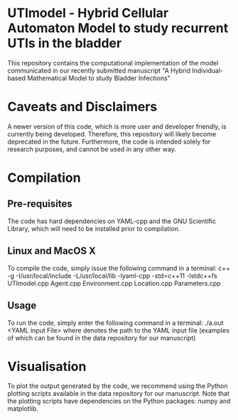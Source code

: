 # UTImodel -  Hybrid Cellular Automaton Model to study recurrent UTIs in the bladder

This repository contains the computational implementation of the model communicated in our recently submitted manuscript "A Hybrid Individual-based Mathematical Model to study Bladder Infections"

# Caveats and Disclaimers
A newer version of this code, which is more user and developer friendly, is currently being developed. Therefore, this repository will likely become deprecated in the future. Furthermore, the code is intended solely for research purposes, and cannot be used in any other way.

# Compilation

## Pre-requisites
The code has hard dependencies on YAML-cpp and the GNU Scientific Library, which will need to be installed prior to compilation.
## Linux and MacOS X
To compile the code, simply issue the following command in a terminal:
c++ -g -I/usr/local/include -L/usr/local/lib -lyaml-cpp -std=c++11 -lstdc++fs UTImodel.cpp Agent.cpp Environment.cpp Location.cpp Parameters.cpp
## Usage 
To run the code, simply enter the following command in a terminal:
./a.out \<YAML input File\>
where <YAML Input File> denotes the path to the YAML input file (examples of which can be found in the data repository for our manuscript)
  
# Visualisation
 To plot the output generated by the code, we recommend using the Python plotting scripts available in the data repository for our manuscript. Note that the plotting scripts have dependencies on the Python packages: numpy and matplotlib.

 






